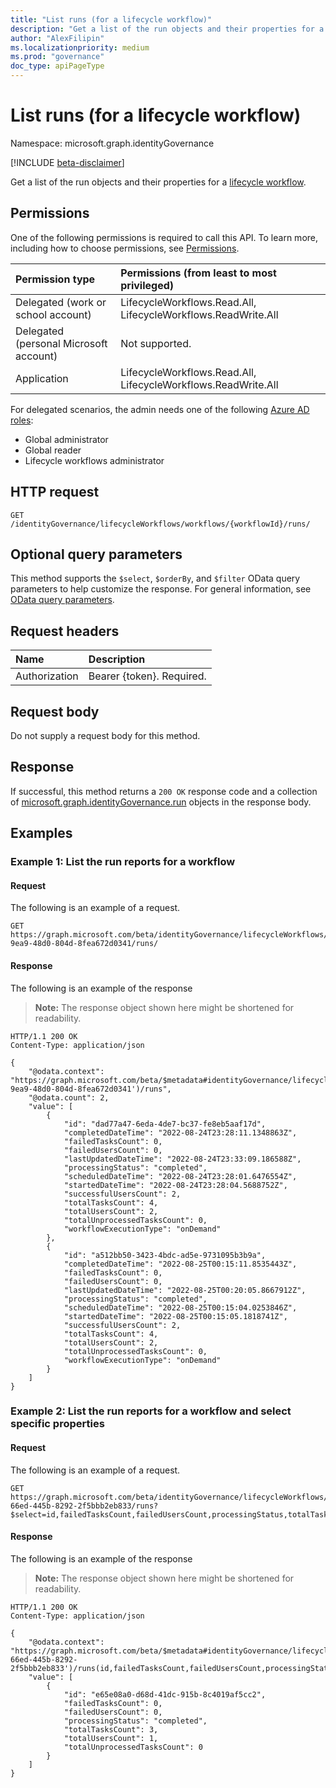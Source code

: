 ```yaml
---
title: "List runs (for a lifecycle workflow)"
description: "Get a list of the run objects and their properties for a lifecycle workflow."
author: "AlexFilipin"
ms.localizationpriority: medium
ms.prod: "governance"
doc_type: apiPageType
---
```


# List runs (for a lifecycle workflow)

Namespace: microsoft.graph.identityGovernance

[!INCLUDE [beta-disclaimer](../../includes/beta-disclaimer.md)]

Get a list of the run objects and their properties for a [lifecycle workflow](../resources/identitygovernance-workflow.md).

## Permissions

One of the following permissions is required to call this API. To learn more, including how to choose permissions, see [Permissions](/graph/permissions-reference).

|Permission type|Permissions (from least to most privileged)|
|:---|:---|
|Delegated (work or school account)|LifecycleWorkflows.Read.All, LifecycleWorkflows.ReadWrite.All|
|Delegated (personal Microsoft account)|Not supported.|
|Application|LifecycleWorkflows.Read.All, LifecycleWorkflows.ReadWrite.All|

For delegated scenarios, the admin needs one of the following [Azure AD roles](/azure/active-directory/users-groups-roles/directory-assign-admin-roles#available-roles):

- Global administrator
- Global reader
- Lifecycle workflows administrator

## HTTP request

<!-- {
  "blockType": "ignored"
}
-->
``` http
GET /identityGovernance/lifecycleWorkflows/workflows/{workflowId}/runs/
```

## Optional query parameters

This method supports the `$select`, `$orderBy`, and `$filter` OData query parameters to help customize the response. For general information, see [OData query parameters](/graph/query-parameters).

## Request headers

|Name|Description|
|:---|:---|
|Authorization|Bearer {token}. Required.|

## Request body

Do not supply a request body for this method.

## Response

If successful, this method returns a `200 OK` response code and a collection of [microsoft.graph.identityGovernance.run](../resources/identitygovernance-run.md) objects in the response body.

## Examples

### Example 1: List the run reports for a workflow

#### Request

The following is an example of a request.

<!-- {
  "blockType": "request",
  "name": "lifecycleworkflows_list_run"
}
-->
``` http
GET https://graph.microsoft.com/beta/identityGovernance/lifecycleWorkflows/workflows/14879e66-9ea9-48d0-804d-8fea672d0341/runs/
```


#### Response

The following is an example of the response
>**Note:** The response object shown here might be shortened for readability.
<!-- {
  "blockType": "response",
  "truncated": true,
  "@odata.type": "Collection(microsoft.graph.identityGovernance.run)"
}
-->
``` http
HTTP/1.1 200 OK
Content-Type: application/json

{
    "@odata.context": "https://graph.microsoft.com/beta/$metadata#identityGovernance/lifecycleWorkflows/workflows('14879e66-9ea9-48d0-804d-8fea672d0341')/runs",
    "@odata.count": 2,
    "value": [
        {
            "id": "dad77a47-6eda-4de7-bc37-fe8eb5aaf17d",
            "completedDateTime": "2022-08-24T23:28:11.1348863Z",
            "failedTasksCount": 0,
            "failedUsersCount": 0,
            "lastUpdatedDateTime": "2022-08-24T23:33:09.186588Z",
            "processingStatus": "completed",
            "scheduledDateTime": "2022-08-24T23:28:01.6476554Z",
            "startedDateTime": "2022-08-24T23:28:04.5688752Z",
            "successfulUsersCount": 2,
            "totalTasksCount": 4,
            "totalUsersCount": 2,
            "totalUnprocessedTasksCount": 0,
            "workflowExecutionType": "onDemand"
        },
        {
            "id": "a512bb50-3423-4bdc-ad5e-9731095b3b9a",
            "completedDateTime": "2022-08-25T00:15:11.8535443Z",
            "failedTasksCount": 0,
            "failedUsersCount": 0,
            "lastUpdatedDateTime": "2022-08-25T00:20:05.8667912Z",
            "processingStatus": "completed",
            "scheduledDateTime": "2022-08-25T00:15:04.0253846Z",
            "startedDateTime": "2022-08-25T00:15:05.1818741Z",
            "successfulUsersCount": 2,
            "totalTasksCount": 4,
            "totalUsersCount": 2,
            "totalUnprocessedTasksCount": 0,
            "workflowExecutionType": "onDemand"
        }
    ]
}
```

### Example 2: List the run reports for a workflow and select specific properties

#### Request

The following is an example of a request.


<!-- {
  "blockType": "request",
  "name": "lifecycleworkflows_list_run_select"
}
-->
``` http
GET https://graph.microsoft.com/beta/identityGovernance/lifecycleWorkflows/workflows/15239232-66ed-445b-8292-2f5bbb2eb833/runs?$select=id,failedTasksCount,failedUsersCount,processingStatus,totalTasksCount,totalUnprocessedTasksCount,totalUsersCount,id
```


#### Response

The following is an example of the response
>**Note:** The response object shown here might be shortened for readability.
<!-- {
  "blockType": "response",
  "truncated": true,
  "@odata.type": "Collection(microsoft.graph.identityGovernance.run)"
}
-->
``` http
HTTP/1.1 200 OK
Content-Type: application/json

{
    "@odata.context": "https://graph.microsoft.com/beta/$metadata#identityGovernance/lifecycleWorkflows/workflows('15239232-66ed-445b-8292-2f5bbb2eb833')/runs(id,failedTasksCount,failedUsersCount,processingStatus,totalTasksCount,totalUnprocessedTasksCount,totalUsersCount)",
    "value": [
        {
            "id": "e65e08a0-d68d-41dc-915b-8c4019af5cc2",
            "failedTasksCount": 0,
            "failedUsersCount": 0,
            "processingStatus": "completed",
            "totalTasksCount": 3,
            "totalUsersCount": 1,
            "totalUnprocessedTasksCount": 0
        }
    ]
}
```
